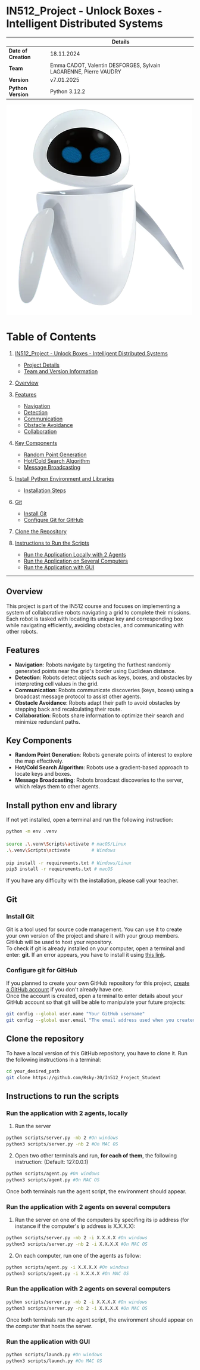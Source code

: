 # IN512_Project - Unlock Boxes - Intelligent Distributed Systems

|                       | **Details**                                                           |
|-----------------------|-----------------------------------------------------------------------|
| **Date of Creation**  | 18.11.2024                                                            |
| **Team**              | Emma CADOT, Valentin DESFORGES, Sylvain LAGARENNE, Pierre VAUDRY      |
| **Version**           | v7.01.2025                                                            |
| **Python Version**    | Python 3.12.2                                                         |          

![Description of the image](resources/img/wall-e.png)

# Table of Contents

1. [IN512_Project - Unlock Boxes - Intelligent Distributed Systems](#in512_project---unlock-boxes---intelligent-distributed-systems)
    - [Project Details](#project-details)
    - [Team and Version Information](#team-and-version-information)

2. [Overview](#overview)

3. [Features](#features)
    - [Navigation](#navigation)
    - [Detection](#detection)
    - [Communication](#communication)
    - [Obstacle Avoidance](#obstacle-avoidance)
    - [Collaboration](#collaboration)

4. [Key Components](#key-components)
    - [Random Point Generation](#random-point-generation)
    - [Hot/Cold Search Algorithm](#hotcold-search-algorithm)
    - [Message Broadcasting](#message-broadcasting)

5. [Install Python Environment and Libraries](#install-python-environment-and-library)
    - [Installation Steps](#installation-steps)

6. [Git](#git)
    - [Install Git](#install-git)
    - [Configure Git for GitHub](#configure-git-for-github)

7. [Clone the Repository](#clone-the-repository)

8. [Instructions to Run the Scripts](#instructions-to-run-the-scripts)
    - [Run the Application Locally with 2 Agents](#run-the-application-with-2-agents-locally)
    - [Run the Application on Several Computers](#run-the-application-with-2-agents-on-several-computers)
    - [Run the Application with GUI](#run-the-application-with-gui)

---

## Overview
This project is part of the IN512 course and focuses on implementing a system of collaborative robots navigating a grid to complete their missions. Each robot is tasked with locating its unique key and corresponding box while navigating efficiently, avoiding obstacles, and communicating with other robots.

## Features
- **Navigation**: Robots navigate by targeting the furthest randomly generated points near the grid's border using Euclidean distance.
- **Detection**: Robots detect objects such as keys, boxes, and obstacles by interpreting cell values in the grid.
- **Communication**: Robots communicate discoveries (keys, boxes) using a broadcast message protocol to assist other agents.
- **Obstacle Avoidance**: Robots adapt their path to avoid obstacles by stepping back and recalculating their route.
- **Collaboration**: Robots share information to optimize their search and minimize redundant paths.

## Key Components
- **Random Point Generation**: Robots generate points of interest to explore the map effectively.
- **Hot/Cold Search Algorithm**: Robots use a gradient-based approach to locate keys and boxes.
- **Message Broadcasting**: Robots broadcast discoveries to the server, which relays them to other agents.


## Install python env and library
If not yet installed, open a terminal and run the following instruction:

```bash
python -m env .venv

source .\.venv\Scripts\activate # macOS/Linux
.\.venv\Scripts\activate        # Windows

pip install -r requirements.txt # Windows/Linux
pip3 install -r requirements.txt # macOS
```

If you have any difficulty with the installation, please call your teacher.

## Git
### Install Git
Git is a tool used for source code management. You can use it to create your own version of the project and share it with your group members. GitHub will be used to host your repository.</br>
To check if git is already installed on your computer, open a terminal and enter: **git**. If an error appears, you have to install it using [this link](https://git-scm.com/downloads).

### Configure git for GitHub
If you planned to create your own GitHub repository for this project, [create a GitHub account](https://github.com/signup?ref_cta=Sign+up&ref_loc=header+logged+out&ref_page=%2F&source=header-home) if you don't already have one.</br>
Once the account is created, open a terminal to enter details about your GitHub account so that git will be able to manipulate your future projects:
```bash
git config --global user.name "Your GitHub username"
git config --global user.email "The email address used when you created your GitHub account"
```

## Clone the repository
To have a local version of this GitHub repository, you have to clone it. Run the following instructions in a terminal:
<!-- ### Clone it with VS Code
1. Copy the url of the repository
2. On VS Code, press **Ctrl + Shift + P** (on Windows) or **Cmd + Shift + P** (on MAC OS) to open the command palette.
3. Press **clone** then click on **Gt:clone**.
4. Paste the url copied from step 1 then press 'Enter'.
5. In the pop-up window, specify where you want to clone the project.

### Clone it with command lines
Another solution is to open a terminal and run: -->
```bash
cd your_desired_path
git clone https://github.com/Rsky-20/In512_Project_Student
```

## Instructions to run the scripts
### Run the application with 2 agents, locally
1. Run the server
```bash
python scripts/server.py -nb 2 #On windows
python3 scripts/server.py -nb 2 #On MAC OS
```

2. Open two other terminals and run, **for each of them**, the following instruction:
(Default: 127.0.0.1)
```bash
python scripts/agent.py #On windows
python3 scripts/agent.py #On MAC OS
```

Once both terminals run the agent script, the environment should appear.


### Run the application with 2 agents on several computers
1. Run the server on one of the computers by specifing its ip address (for instance if the computer's ip address is X.X.X.X):
```bash
python scripts/server.py -nb 2 -i X.X.X.X #On windows
python3 scripts/server.py -nb 2 -i X.X.X.X #On MAC OS
```

2. On each computer, run one of the agents as follow:
```bash
python scripts/agent.py -i X.X.X.X #On windows
python3 scripts/agent.py -i X.X.X.X #On MAC OS
```

### Run the application with 2 agents on several computers
```bash
python scripts/server.py -nb 2 -i X.X.X.X #On windows
python3 scripts/server.py -nb 2 -i X.X.X.X #On MAC OS
```

Once both terminals run the agent script, the environment should appear on the computer that hosts the server.

### Run the application with GUI
```bash
python scripts/launch.py #On windows
python3 scripts/launch.py #On MAC OS
```
